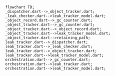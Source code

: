 <!---
Generated by https://github.com/polina-c/layerlens
Dependencies that create loop are markes with `!`.
-->

```mermaid
flowchart TD;
_dispatcher.dart-->_object_tracker.dart;
_leak_checker.dart-->leak_tracker_model.dart;
_object_record.dart-->_gc_counter.dart;
_object_tracker.dart-->_gc_counter.dart;
_object_tracker.dart-->_object_record.dart;
_object_tracker.dart-->leak_tracker_model.dart;
_object_tracker.dart-->retaining_path;
leak_tracker.dart-->_dispatcher.dart;
leak_tracker.dart-->_leak_checker.dart;
leak_tracker.dart-->_object_tracker.dart;
leak_tracker.dart-->leak_tracker_model.dart;
orchestration.dart-->_gc_counter.dart;
orchestration.dart-->leak_tracker.dart;
orchestration.dart-->leak_tracker_model.dart;
```

